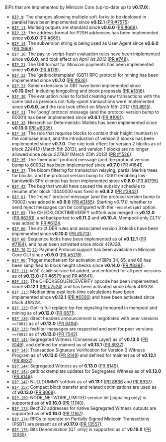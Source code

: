 BIPs that are implemented by Minicoin Core (up-to-date up to **v0.17.0**):

* [`BIP 9`](https://github.com/minicoin/bips/blob/master/bip-0009.mediawiki): The changes allowing multiple soft-forks to be deployed in parallel have been implemented since **v0.12.1**  ([PR #7575](https://github.com/minicoin/minicoin/pull/7575))
* [`BIP 11`](https://github.com/minicoin/bips/blob/master/bip-0011.mediawiki): Multisig outputs are standard since **v0.6.0** ([PR #669](https://github.com/minicoin/minicoin/pull/669)).
* [`BIP 13`](https://github.com/minicoin/bips/blob/master/bip-0013.mediawiki): The address format for P2SH addresses has been implemented since **v0.6.0** ([PR #669](https://github.com/minicoin/minicoin/pull/669)).
* [`BIP 14`](https://github.com/minicoin/bips/blob/master/bip-0014.mediawiki): The subversion string is being used as User Agent since **v0.6.0** ([PR #669](https://github.com/minicoin/minicoin/pull/669)).
* [`BIP 16`](https://github.com/minicoin/bips/blob/master/bip-0016.mediawiki): The pay-to-script-hash evaluation rules have been implemented since **v0.6.0**, and took effect on *April 1st 2012* ([PR #748](https://github.com/minicoin/minicoin/pull/748)).
* [`BIP 21`](https://github.com/minicoin/bips/blob/master/bip-0021.mediawiki): The URI format for Minicoin payments has been implemented since **v0.6.0** ([PR #176](https://github.com/minicoin/minicoin/pull/176)).
* [`BIP 22`](https://github.com/minicoin/bips/blob/master/bip-0022.mediawiki): The 'getblocktemplate' (GBT) RPC protocol for mining has been implemented since **v0.7.0** ([PR #936](https://github.com/minicoin/minicoin/pull/936)).
* [`BIP 23`](https://github.com/minicoin/bips/blob/master/bip-0023.mediawiki): Some extensions to GBT have been implemented since **v0.10.0rc1**, including longpolling and block proposals ([PR #1816](https://github.com/minicoin/minicoin/pull/1816)).
* [`BIP 30`](https://github.com/minicoin/bips/blob/master/bip-0030.mediawiki): The evaluation rules to forbid creating new transactions with the same txid as previous not-fully-spent transactions were implemented since **v0.6.0**, and the rule took effect on *March 15th 2012* ([PR #915](https://github.com/minicoin/minicoin/pull/915)).
* [`BIP 31`](https://github.com/minicoin/bips/blob/master/bip-0031.mediawiki): The 'pong' protocol message (and the protocol version bump to 60001) has been implemented since **v0.6.1** ([PR #1081](https://github.com/minicoin/minicoin/pull/1081)).
* [`BIP 32`](https://github.com/minicoin/bips/blob/master/bip-0032.mediawiki): Hierarchical Deterministic Wallets has been implemented since **v0.13.0** ([PR #8035](https://github.com/minicoin/minicoin/pull/8035)).
* [`BIP 34`](https://github.com/minicoin/bips/blob/master/bip-0034.mediawiki): The rule that requires blocks to contain their height (number) in the coinbase input, and the introduction of version 2 blocks has been implemented since **v0.7.0**. The rule took effect for version 2 blocks as of *block 224413* (March 5th 2013), and version 1 blocks are no longer allowed since *block 227931* (March 25th 2013) ([PR #1526](https://github.com/minicoin/minicoin/pull/1526)).
* [`BIP 35`](https://github.com/minicoin/bips/blob/master/bip-0035.mediawiki): The 'mempool' protocol message (and the protocol version bump to 60002) has been implemented since **v0.7.0** ([PR #1641](https://github.com/minicoin/minicoin/pull/1641)).
* [`BIP 37`](https://github.com/minicoin/bips/blob/master/bip-0037.mediawiki): The bloom filtering for transaction relaying, partial Merkle trees for blocks, and the protocol version bump to 70001 (enabling low-bandwidth SPV clients) has been implemented since **v0.8.0** ([PR #1795](https://github.com/minicoin/minicoin/pull/1795)).
* [`BIP 42`](https://github.com/minicoin/bips/blob/master/bip-0042.mediawiki): The bug that would have caused the subsidy schedule to resume after block 13440000 was fixed in **v0.9.2** ([PR #3842](https://github.com/minicoin/minicoin/pull/3842)).
* [`BIP 61`](https://github.com/minicoin/bips/blob/master/bip-0061.mediawiki): The 'reject' protocol message (and the protocol version bump to 70002) was added in **v0.9.0** ([PR #3185](https://github.com/minicoin/minicoin/pull/3185)). Starting *v0.17.0*, whether to send reject messages can be configured with the `-enablebip61` option.
* [`BIP 65`](https://github.com/minicoin/bips/blob/master/bip-0065.mediawiki): The CHECKLOCKTIMEVERIFY softfork was merged in **v0.12.0** ([PR #6351](https://github.com/minicoin/minicoin/pull/6351)), and backported to **v0.11.2** and **v0.10.4**. Mempool-only CLTV was added in [PR #6124](https://github.com/minicoin/minicoin/pull/6124).
* [`BIP 66`](https://github.com/minicoin/bips/blob/master/bip-0066.mediawiki): The strict DER rules and associated version 3 blocks have been implemented since **v0.10.0** ([PR #5713](https://github.com/minicoin/minicoin/pull/5713)).
* [`BIP 68`](https://github.com/minicoin/bips/blob/master/bip-0068.mediawiki): Sequence locks have been implemented as of **v0.12.1**  ([PR #7184](https://github.com/minicoin/minicoin/pull/7184)), and have been activated since *block 419328*.
* [`BIP 70`](https://github.com/minicoin/bips/blob/master/bip-0070.mediawiki) [`71`](https://github.com/minicoin/bips/blob/master/bip-0071.mediawiki) [`72`](https://github.com/minicoin/bips/blob/master/bip-0072.mediawiki): Payment Protocol support has been available in Minicoin Core GUI since **v0.9.0** ([PR #5216](https://github.com/minicoin/minicoin/pull/5216)).
* [`BIP 90`](https://github.com/minicoin/bips/blob/master/bip-0090.mediawiki): Trigger mechanism for activation of BIPs 34, 65, and 66 has been simplified to block height checks since **v0.14.0** ([PR #8391](https://github.com/minicoin/minicoin/pull/8391)).
* [`BIP 111`](https://github.com/minicoin/bips/blob/master/bip-0111.mediawiki): `NODE_BLOOM` service bit added, and enforced for all peer versions as of **v0.13.0** ([PR #6579](https://github.com/minicoin/minicoin/pull/6579) and [PR #6641](https://github.com/minicoin/minicoin/pull/6641)).
* [`BIP 112`](https://github.com/minicoin/bips/blob/master/bip-0112.mediawiki): The CHECKSEQUENCEVERIFY opcode has been implemented since **v0.12.1** ([PR #7524](https://github.com/minicoin/minicoin/pull/7524)) and has been activated since *block 419328*.
* [`BIP 113`](https://github.com/minicoin/bips/blob/master/bip-0113.mediawiki): Median time past lock-time calculations have been implemented since **v0.12.1** ([PR #6566](https://github.com/minicoin/minicoin/pull/6566)) and have been activated since *block 419328*.
* [`BIP 125`](https://github.com/minicoin/bips/blob/master/bip-0125.mediawiki): Opt-in full replace-by-fee signaling honoured in mempool and mining as of **v0.12.0** ([PR 6871](https://github.com/minicoin/minicoin/pull/6871)).
* [`BIP 130`](https://github.com/minicoin/bips/blob/master/bip-0130.mediawiki): direct headers announcement is negotiated with peer versions `>=70012` as of **v0.12.0** ([PR 6494](https://github.com/minicoin/minicoin/pull/6494)).
* [`BIP 133`](https://github.com/minicoin/bips/blob/master/bip-0133.mediawiki): feefilter messages are respected and sent for peer versions `>=70013` as of **v0.13.0** ([PR 7542](https://github.com/minicoin/minicoin/pull/7542)).
* [`BIP 141`](https://github.com/minicoin/bips/blob/master/bip-0141.mediawiki): Segregated Witness (Consensus Layer) as of **v0.13.0** ([PR 8149](https://github.com/minicoin/minicoin/pull/8149)), and defined for mainnet as of **v0.13.1** ([PR 8937](https://github.com/minicoin/minicoin/pull/8937)).
* [`BIP 143`](https://github.com/minicoin/bips/blob/master/bip-0143.mediawiki): Transaction Signature Verification for Version 0 Witness Program as of **v0.13.0** ([PR 8149](https://github.com/minicoin/minicoin/pull/8149)) and defined for mainnet as of **v0.13.1** ([PR 8937](https://github.com/minicoin/minicoin/pull/8937)).
* [`BIP 144`](https://github.com/minicoin/bips/blob/master/bip-0144.mediawiki): Segregated Witness as of **0.13.0** ([PR 8149](https://github.com/minicoin/minicoin/pull/8149)).
* [`BIP 145`](https://github.com/minicoin/bips/blob/master/bip-0145.mediawiki): getblocktemplate updates for Segregated Witness as of **v0.13.0** ([PR 8149](https://github.com/minicoin/minicoin/pull/8149)).
* [`BIP 147`](https://github.com/minicoin/bips/blob/master/bip-0147.mediawiki): NULLDUMMY softfork as of **v0.13.1** ([PR 8636](https://github.com/minicoin/minicoin/pull/8636) and [PR 8937](https://github.com/minicoin/minicoin/pull/8937)).
* [`BIP 152`](https://github.com/minicoin/bips/blob/master/bip-0152.mediawiki): Compact block transfer and related optimizations are used as of **v0.13.0** ([PR 8068](https://github.com/minicoin/minicoin/pull/8068)).
* [`BIP 159`](https://github.com/minicoin/bips/blob/master/bip-0159.mediawiki): NODE_NETWORK_LIMITED service bit [signaling only] is supported as of **v0.16.0** ([PR 11740](https://github.com/minicoin/minicoin/pull/11740)).
* [`BIP 173`](https://github.com/minicoin/bips/blob/master/bip-0173.mediawiki): Bech32 addresses for native Segregated Witness outputs are supported as of **v0.16.0** ([PR 11167](https://github.com/minicoin/minicoin/pull/11167)).
* [`BIP 174`](https://github.com/minicoin/bips/blob/master/bip-0174.mediawiki): RPCs to operate on Partially Signed Minicoin Transactions (PSBT) are present as of **v0.17.0** ([PR 13557](https://github.com/minicoin/minicoin/pull/13557)).
* [`BIP 176`](https://github.com/minicoin/bips/blob/master/bip-0176.mediawiki): Bits Denomination [QT only] is supported as of **v0.16.0** ([PR 12035](https://github.com/minicoin/minicoin/pull/12035)).
